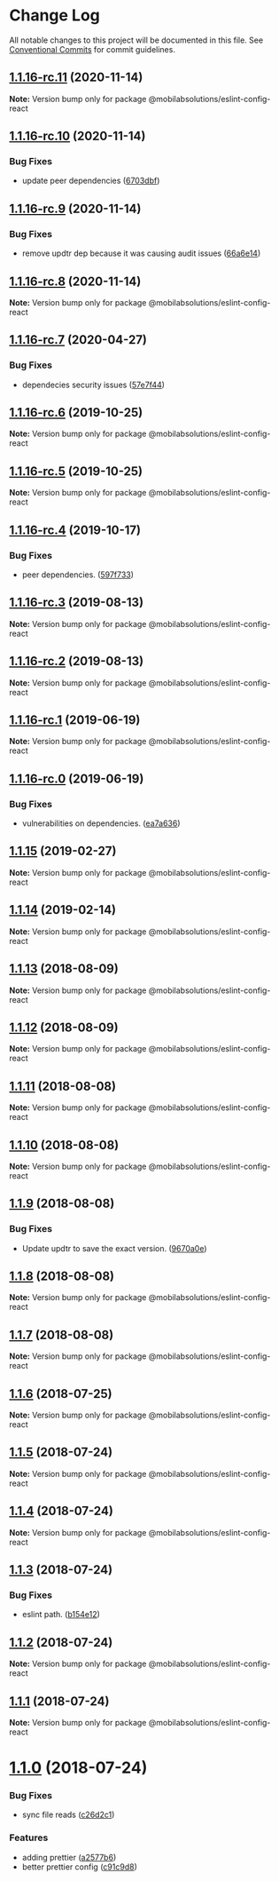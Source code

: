# Change Log

All notable changes to this project will be documented in this file.
See [Conventional Commits](https://conventionalcommits.org) for commit guidelines.

## [1.1.16-rc.11](https://github.com/mobilabsolutions/eslint-config/compare/@mobilabsolutions/eslint-config-react@1.1.16-rc.10...@mobilabsolutions/eslint-config-react@1.1.16-rc.11) (2020-11-14)

**Note:** Version bump only for package @mobilabsolutions/eslint-config-react





## [1.1.16-rc.10](https://github.com/mobilabsolutions/eslint-config/compare/@mobilabsolutions/eslint-config-react@1.1.16-rc.9...@mobilabsolutions/eslint-config-react@1.1.16-rc.10) (2020-11-14)


### Bug Fixes

* update peer dependencies ([6703dbf](https://github.com/mobilabsolutions/eslint-config/commit/6703dbfcc93fdee510b346f6db7dd258303acd94))





## [1.1.16-rc.9](https://github.com/mobilabsolutions/eslint-config/compare/@mobilabsolutions/eslint-config-react@1.1.16-rc.8...@mobilabsolutions/eslint-config-react@1.1.16-rc.9) (2020-11-14)


### Bug Fixes

* remove updtr dep because it was causing audit issues ([66a6e14](https://github.com/mobilabsolutions/eslint-config/commit/66a6e147a9803f0dfe9e697b94cab9474a691b88))





## [1.1.16-rc.8](https://github.com/mobilabsolutions/eslint-config/compare/@mobilabsolutions/eslint-config-react@1.1.16-rc.7...@mobilabsolutions/eslint-config-react@1.1.16-rc.8) (2020-11-14)

**Note:** Version bump only for package @mobilabsolutions/eslint-config-react





## [1.1.16-rc.7](https://github.com/mobilabsolutions/eslint-config/compare/@mobilabsolutions/eslint-config-react@1.1.16-rc.6...@mobilabsolutions/eslint-config-react@1.1.16-rc.7) (2020-04-27)


### Bug Fixes

* dependecies security issues ([57e7f44](https://github.com/mobilabsolutions/eslint-config/commit/57e7f445fc48a91ba180392a3ea70f7242ed181c))





## [1.1.16-rc.6](https://github.com/mobilabsolutions/eslint-config/compare/@mobilabsolutions/eslint-config-react@1.1.16-rc.5...@mobilabsolutions/eslint-config-react@1.1.16-rc.6) (2019-10-25)

**Note:** Version bump only for package @mobilabsolutions/eslint-config-react





## [1.1.16-rc.5](https://github.com/mobilabsolutions/eslint-config/compare/@mobilabsolutions/eslint-config-react@1.1.16-rc.4...@mobilabsolutions/eslint-config-react@1.1.16-rc.5) (2019-10-25)

**Note:** Version bump only for package @mobilabsolutions/eslint-config-react





## [1.1.16-rc.4](https://github.com/mobilabsolutions/eslint-config/compare/@mobilabsolutions/eslint-config-react@1.1.16-rc.3...@mobilabsolutions/eslint-config-react@1.1.16-rc.4) (2019-10-17)


### Bug Fixes

* peer dependencies. ([597f733](https://github.com/mobilabsolutions/eslint-config/commit/597f7332bdbf0e8c46ac6e4bc0d8aaf6a3facc50))





## [1.1.16-rc.3](https://github.com/mobilabsolutions/eslint-config/compare/@mobilabsolutions/eslint-config-react@1.1.16-rc.2...@mobilabsolutions/eslint-config-react@1.1.16-rc.3) (2019-08-13)

**Note:** Version bump only for package @mobilabsolutions/eslint-config-react





## [1.1.16-rc.2](https://github.com/mobilabsolutions/eslint-config/compare/@mobilabsolutions/eslint-config-react@1.1.16-rc.1...@mobilabsolutions/eslint-config-react@1.1.16-rc.2) (2019-08-13)

**Note:** Version bump only for package @mobilabsolutions/eslint-config-react





## [1.1.16-rc.1](https://github.com/mobilabsolutions/eslint-config/compare/@mobilabsolutions/eslint-config-react@1.1.16-rc.0...@mobilabsolutions/eslint-config-react@1.1.16-rc.1) (2019-06-19)

**Note:** Version bump only for package @mobilabsolutions/eslint-config-react





## [1.1.16-rc.0](https://github.com/mobilabsolutions/eslint-config/compare/@mobilabsolutions/eslint-config-react@1.1.15...@mobilabsolutions/eslint-config-react@1.1.16-rc.0) (2019-06-19)


### Bug Fixes

* vulnerabilities on dependencies. ([ea7a636](https://github.com/mobilabsolutions/eslint-config/commit/ea7a636))





<a name="1.1.15"></a>
## [1.1.15](https://github.com/mobilabsolutions/eslint-config/compare/@mobilabsolutions/eslint-config-react@1.1.14...@mobilabsolutions/eslint-config-react@1.1.15) (2019-02-27)




**Note:** Version bump only for package @mobilabsolutions/eslint-config-react

<a name="1.1.14"></a>
## [1.1.14](https://github.com/mobilabsolutions/eslint-config/compare/@mobilabsolutions/eslint-config-react@1.1.13...@mobilabsolutions/eslint-config-react@1.1.14) (2019-02-14)




**Note:** Version bump only for package @mobilabsolutions/eslint-config-react

<a name="1.1.13"></a>
## [1.1.13](https://github.com/mobilabsolutions/eslint-config/compare/@mobilabsolutions/eslint-config-react@1.1.12...@mobilabsolutions/eslint-config-react@1.1.13) (2018-08-09)




**Note:** Version bump only for package @mobilabsolutions/eslint-config-react

<a name="1.1.12"></a>
## [1.1.12](https://github.com/mobilabsolutions/eslint-config/compare/@mobilabsolutions/eslint-config-react@1.1.11...@mobilabsolutions/eslint-config-react@1.1.12) (2018-08-09)




**Note:** Version bump only for package @mobilabsolutions/eslint-config-react

<a name="1.1.11"></a>
## [1.1.11](https://github.com/mobilabsolutions/eslint-config/compare/@mobilabsolutions/eslint-config-react@1.1.10...@mobilabsolutions/eslint-config-react@1.1.11) (2018-08-08)




**Note:** Version bump only for package @mobilabsolutions/eslint-config-react

<a name="1.1.10"></a>
## [1.1.10](https://github.com/mobilabsolutions/eslint-config/compare/@mobilabsolutions/eslint-config-react@1.1.9...@mobilabsolutions/eslint-config-react@1.1.10) (2018-08-08)




**Note:** Version bump only for package @mobilabsolutions/eslint-config-react

<a name="1.1.9"></a>
## [1.1.9](https://github.com/mobilabsolutions/eslint-config/compare/@mobilabsolutions/eslint-config-react@1.1.8...@mobilabsolutions/eslint-config-react@1.1.9) (2018-08-08)


### Bug Fixes

* Update updtr to save the exact version. ([9670a0e](https://github.com/mobilabsolutions/eslint-config/commit/9670a0e))




<a name="1.1.8"></a>
## [1.1.8](https://github.com/mobilabsolutions/eslint-config/compare/@mobilabsolutions/eslint-config-react@1.1.7...@mobilabsolutions/eslint-config-react@1.1.8) (2018-08-08)




**Note:** Version bump only for package @mobilabsolutions/eslint-config-react

<a name="1.1.7"></a>
## [1.1.7](https://github.com/mobilabsolutions/eslint-config/compare/@mobilabsolutions/eslint-config-react@1.1.6...@mobilabsolutions/eslint-config-react@1.1.7) (2018-08-08)




**Note:** Version bump only for package @mobilabsolutions/eslint-config-react

<a name="1.1.6"></a>
## [1.1.6](https://github.com/mobilabsolutions/eslint-config/compare/@mobilabsolutions/eslint-config-react@1.1.5...@mobilabsolutions/eslint-config-react@1.1.6) (2018-07-25)




**Note:** Version bump only for package @mobilabsolutions/eslint-config-react

<a name="1.1.5"></a>
## [1.1.5](https://github.com/mobilabsolutions/eslint-config/compare/@mobilabsolutions/eslint-config-react@1.1.4...@mobilabsolutions/eslint-config-react@1.1.5) (2018-07-24)




**Note:** Version bump only for package @mobilabsolutions/eslint-config-react

<a name="1.1.4"></a>
## [1.1.4](https://github.com/mobilabsolutions/eslint-config/compare/@mobilabsolutions/eslint-config-react@1.1.3...@mobilabsolutions/eslint-config-react@1.1.4) (2018-07-24)




**Note:** Version bump only for package @mobilabsolutions/eslint-config-react

<a name="1.1.3"></a>
## [1.1.3](https://github.com/mobilabsolutions/eslint-config/compare/@mobilabsolutions/eslint-config-react@1.1.2...@mobilabsolutions/eslint-config-react@1.1.3) (2018-07-24)


### Bug Fixes

* eslint path. ([b154e12](https://github.com/mobilabsolutions/eslint-config/commit/b154e12))




<a name="1.1.2"></a>
## [1.1.2](https://github.com/mobilabsolutions/eslint-config/compare/@mobilabsolutions/eslint-config-react@1.1.0...@mobilabsolutions/eslint-config-react@1.1.2) (2018-07-24)




**Note:** Version bump only for package @mobilabsolutions/eslint-config-react

<a name="1.1.1"></a>
## [1.1.1](https://github.com/mobilabsolutions/eslint-config/compare/@mobilabsolutions/eslint-config-react@1.1.0...@mobilabsolutions/eslint-config-react@1.1.1) (2018-07-24)




**Note:** Version bump only for package @mobilabsolutions/eslint-config-react

<a name="1.1.0"></a>
# [1.1.0](https://github.com/mobilabsolutions/eslint-config/compare/@mobilabsolutions/eslint-config-react@1.2.0...@mobilabsolutions/eslint-config-react@1.1.0) (2018-07-24)


### Bug Fixes

* sync file reads ([c26d2c1](https://github.com/mobilabsolutions/eslint-config/commit/c26d2c1))


### Features

* adding prettier ([a2577b6](https://github.com/mobilabsolutions/eslint-config/commit/a2577b6))
* better prettier config ([c91c9d8](https://github.com/mobilabsolutions/eslint-config/commit/c91c9d8))
